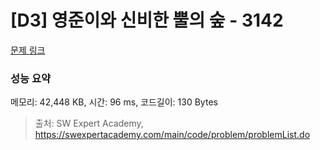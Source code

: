# [D3] 영준이와 신비한 뿔의 숲 - 3142 

[문제 링크](https://swexpertacademy.com/main/code/problem/problemDetail.do?contestProbId=AV_6xWk6sbADFAWS) 

### 성능 요약

메모리: 42,448 KB, 시간: 96 ms, 코드길이: 130 Bytes



> 출처: SW Expert Academy, https://swexpertacademy.com/main/code/problem/problemList.do